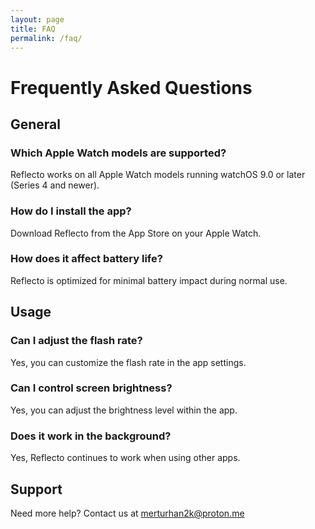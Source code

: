 ```yaml
---
layout: page
title: FAQ
permalink: /faq/
---
```


# Frequently Asked Questions

## General

### Which Apple Watch models are supported?
Reflecto works on all Apple Watch models running watchOS 9.0 or later (Series 4 and newer).

### How do I install the app?
Download Reflecto from the App Store on your Apple Watch.

### How does it affect battery life?
Reflecto is optimized for minimal battery impact during normal use.

## Usage

### Can I adjust the flash rate?
Yes, you can customize the flash rate in the app settings.

### Can I control screen brightness?
Yes, you can adjust the brightness level within the app.

### Does it work in the background?
Yes, Reflecto continues to work when using other apps.

## Support

Need more help? Contact us at [merturhan2k@proton.me](mailto:merturhan2k@proton.me) 